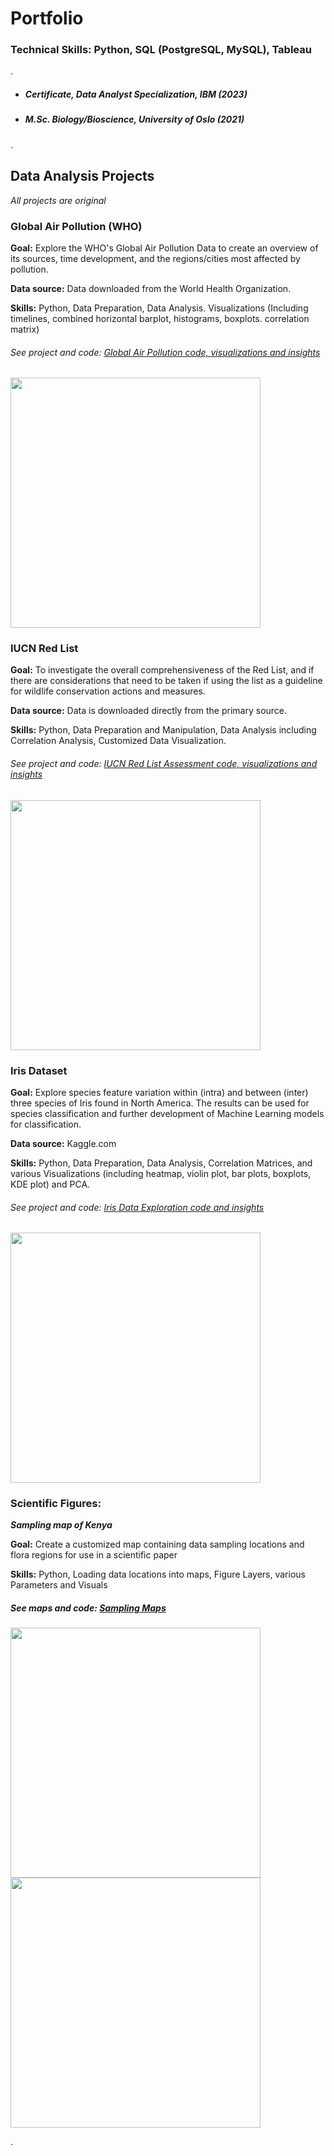 # Portfolio 

### Technical Skills: Python, SQL (PostgreSQL, MySQL), Tableau
.

- ##### Certificate, Data Analyst Specialization, IBM (2023)
- ##### M.Sc. Biology/Bioscience, University of Oslo (2021)
.

## Data Analysis Projects
*All projects are original*

### Global Air Pollution (WHO)
**Goal:** Explore the WHO's Global Air Pollution Data to create an overview of its sources, time development, and the regions/cities most affected by pollution. 

**Data source:** Data downloaded from the World Health Organization.
  
**Skills:** Python, Data Preparation, Data Analysis. Visualizations (Including timelines, combined horizontal barplot, histograms, boxplots. correlation matrix)  
###### See project and code: [Global Air Pollution code, visualizations and insights](https://github.com/ToriiX/AirPollutionEDA/blob/main/WHO_global_air_pollution.ipynb)

<p float="left">
  <img src="https://github.com/ToriiX/torirobinson.github.io/assets/156717220/0f176e9e-e6c7-4fd9-be2c-3ee4acacf328" width="400" />
</p>

### IUCN Red List
**Goal:** To investigate the overall comprehensiveness of the Red List, and if there are considerations that need to be taken if using the list as a guideline for wildlife conservation actions and measures.

**Data source:** Data is downloaded directly from the primary source.

**Skills:** Python, Data Preparation and Manipulation, Data Analysis including Correlation Analysis, Customized Data Visualization.
###### See project and code: [IUCN Red List Assessment code, visualizations and insights](https://github.com/ToriiX/Red-List-assessment-Analysis/blob/main/The%20IUCN%20Red%20List%20-%20An%20Analysis.ipynb)

<p float="left">
  <img src="https://github.com/ToriiX/torirobinson.github.io/assets/156717220/fcf17057-63aa-4e67-b89b-0af7106bb8f7" width="400" />
</p>

### Iris Dataset
**Goal:** Explore species feature variation within (intra) and between (inter) three species of Iris found in North America. The results can be used for species classification and further development of Machine Learning models for classification.

**Data source:** Kaggle.com

**Skills:** Python, Data Preparation, Data Analysis, Correlation Matrices, and various Visualizations (including heatmap, violin plot, bar plots, boxplots, KDE plot) and PCA.

###### See project and code: [Iris Data Exploration code and insights](https://github.com/ToriiX/Iris__dataset_EDA/blob/main/Iris_extended_dataset_EDA_PCA_analysis.ipynb)

<p float="left">
  <img src="https://github.com/ToriiX/torirobinson.github.io/assets/156717220/9faef316-a1a0-46e6-83ff-d67b21c441a5" width="400" />
</p>

### Scientific Figures:
***Sampling map of Kenya*** 

**Goal:** Create a customized map containing data sampling locations and flora regions for use in a scientific paper

**Skills:** Python, Loading data locations into maps, Figure Layers, various Parameters and Visuals 
##### See maps and code: [Sampling Maps](https://github.com/ToriiX/Maps/blob/main/kenya_maps.ipynb)

<p float="left">
  <img src="https://github.com/ToriiX/torirobinson.github.io/assets/156717220/7f613e76-6381-4bbf-86bc-9b357baafceb" width="400" />
  <img src="https://github.com/ToriiX/torirobinson.github.io/assets/156717220/c43c4c06-806c-4897-bfef-87b94a5d7d25" width="400" />
</p>

.
